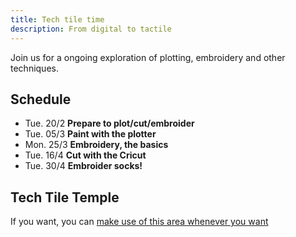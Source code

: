 ```yaml
---
title: Tech tile time
description: From digital to tactile
---
```


Join us for a ongoing exploration of plotting, embroidery and other techniques.

## Schedule

- Tue. 20/2 **Prepare to plot/cut/embroider**
- Tue. 05/3 **Paint with the plotter**
- Mon. 25/3 **Embroidery, the basics**
- Tue. 16/4 **Cut with the Cricut**
- Tue. 30/4 **Embroider socks!**

## Tech Tile Temple

If you want, you can [make use of this area whenever you want](./general/temple)
